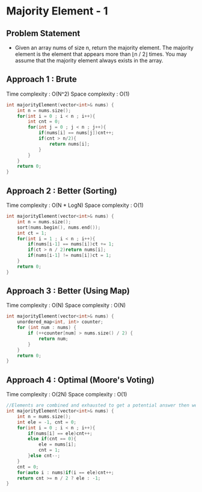 # Majority Element - 1

## Problem Statement

- Given an array nums of size n, return the majority element. The majority element is the element that appears more than ⌊n / 2⌋ times. You may assume that the majority element always exists in the array.

## Approach 1 : Brute

Time complexity : O(N^2) 
Space complexity : O(1)

```cpp
int majorityElement(vector<int>& nums) {
    int n = nums.size();
    for(int i = 0 ; i < n ; i++){
        int cnt = 0;
        for(int j = 0 ; j < n ; j++){
            if(nums[i] == nums[j])cnt++;
            if(cnt > n/2){
                return nums[i];
            }
        }
    }
    return 0;
}
```

## Approach 2 : Better (Sorting)

Time complexity : O(N \* LogN) 
Space complexity : O(1)

```cpp
int majorityElement(vector<int>& nums) {
    int n = nums.size();
    sort(nums.begin(), nums.end());
    int ct = 1;
    for(int i = 1 ; i < n ; i++){
        if(nums[i-1] == nums[i])ct += 1;            
        if(ct > n / 2)return nums[i];
        if(nums[i-1] != nums[i])ct = 1;
    }
    return 0;
}
```

## Approach 3 : Better (Using Map)

Time complexity : O(N) 
Space complexity : O(N)

```cpp
int majorityElement(vector<int>& nums) {
    unordered_map<int, int> counter;
    for (int num : nums) {
        if (++counter[num] > nums.size() / 2) {
            return num;
        }
    }
    return 0;
}
```

## Approach 4 : Optimal (Moore's Voting)

Time complexity : O(2N) 
Space complexity : O(1)

```cpp
//Elements are combined and exhausted to get a potential answer then we iterate once again to confirm it
int majorityElement(vector<int>& nums) {
    int n = nums.size();
    int ele = -1, cnt = 0;
    for(int i = 0 ; i < n ; i++){
        if(nums[i] == ele)cnt++;
        else if(cnt == 0){
            ele = nums[i];
            cnt = 1;
        }else cnt--;
    }
    cnt = 0;
    for(auto i : nums)if(i == ele)cnt++;
    return cnt >= n / 2 ? ele : -1;
}
```




